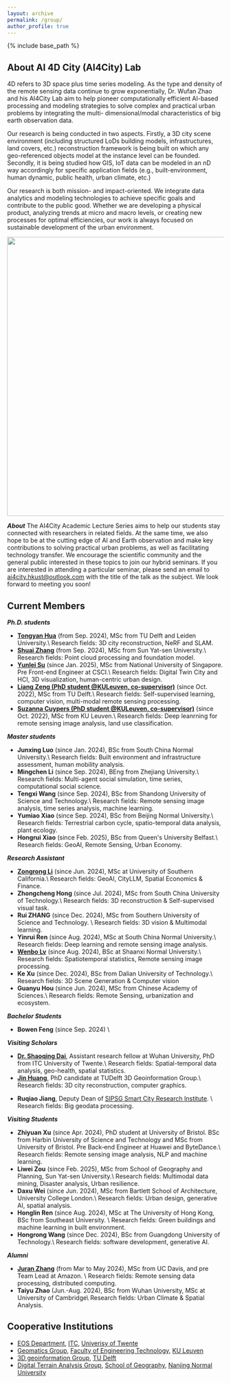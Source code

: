 ```yaml
---
layout: archive
permalink: /group/
author_profile: true
---
```


{% include base_path %}

## About AI 4D City (AI4City) Lab

4D refers to 3D space plus time series modeling. As the type and density of the remote sensing data continue to grow exponentially, Dr. Wufan Zhao and his AI4City Lab aim to help pioneer computationally efficient AI-based processing and modeling strategies to solve complex and practical urban problems by integrating the multi- dimensional/modal characteristics of big earth observation data.

Our research is being conducted in two aspects. Firstly, a 3D city scene environment (including structured LoDs building models, infrastructures, land covers, etc.) reconstruction framework is being built on which any geo-referenced objects model at the instance level can be founded. Secondly, it is being studied how GIS, IoT data can be modeled in an nD way accordingly for specific application fields (e.g., built-environment, human dynamic, public health, urban climate, etc.)

Our research is both mission- and impact-oriented. We integrate data analytics and modeling technologies to achieve specific goals and contribute to the public good. Whether we are developing a physical product, analyzing trends at micro and macro levels, or creating new processes for optimal efficiencies, our work is always focused on sustainable development of the urban environment.

<p align="center"> 
     <img src="../images/research-field.jpg" width="650"> 
</p>

**_About_**
The AI4City Academic Lecture Series aims to help our students stay connected with researchers in related fields. At the same time, we also hope to be at the cutting edge of AI and Earth observation and make key contributions to solving practical urban problems, as well as facilitating technology transfer. We encourage the scientific community and the general public interested in these topics to join our hybrid seminars. If you are interested in attending a particular seminar, please send an email to ai4city.hkust@outlook.com with the title of the talk as the subject.
We look forward to meeting you soon!

## Current Members

**_Ph.D. students_**

- **[Tongyan Hua](https://thua919.github.io/)** (from Sep. 2024), MSc from TU Delft and Leiden University.\\
  Research fields: 3D city reconstruction, NeRF and SLAM.
- **[Shuai Zhang](https://www.researchgate.net/profile/Shuai-Zhang-194/research)** (from Sep. 2024), MSc from Sun Yat-sen University.\\
  Research fields: Point cloud processing and foundation model.
- **[Yunlei Su](https://suyunlei.github.io/homepage/)** (since Jan. 2025), MSc from National University of Singapore. Pre Front-end Engineer at CSCI.\\
  Research fields: Digital Twin City and HCI, 3D visualization, human-centric urban design.
- **[Liang Zeng (PhD student @KULeuven, co-supervisor)](https://iiw.kuleuven.be/onderzoek/geomatics/people/00159796)** (since Oct. 2022), MSc from TU Delft.\\
  Research fields: Self-supervised learning, computer vision, multi-modal remote sensing processing.
- **[Suzanna Cuypers (PhD student @KULeuven, co-supervisor)](https://iiw.kuleuven.be/onderzoek/geomatics/people/00130472)** (since Oct. 2022), MSc from KU Leuven.\\
  Research fields: Deep leanrning for remote sensing image analysis, land use classification.

**_Master students_**

<!-- * **Wenshuo Chao**, undergraduate from HKUST. -->

- **Junxing Luo** (since Jan. 2024), BSc from South China Normal University.\\
  Research fields: Built environment and infrastructure assessment, human mobility analysis.
- **Mingchen Li** (since Sep. 2024), BEng from Zhejiang University.\\
  Research fields: Multi-agent social simulation, time series, computational social science.
- **Tengxi Wang** (since Sep. 2024), BSc from Shandong University of Science and Technology.\\
  Research fields: Remote sensing image analysis, time series analysis, machine learning.
- **Yumiao Xiao** (since Sep. 2024), BSc from Beijing Normal University.\\
  Research fields: Terrestrial carbon cycle, spatio-temporal data analysis, plant ecology.
- **Hongrui Xiao** (since Feb. 2025), BSc from Queen's University Belfast.\\
  Research fields: GeoAI, Remote Sensing, Urban Economy.


**_Research Assistant_**
- **[Zongrong Li](https://jasper0122.github.io/
)** (since Jun. 2024), MSc at University of Southern California.\\
  Research fields: GeoAI, CityLLM, Spatial Economics & Finance.
- **Zhongcheng Hong** (since Jul. 2024), MSc from South China University of Technology.\\
  Research fields: 3D reconstruction & Self-supervised visual task.
- **Rui ZHANG** (since Dec. 2024), MSc from Southern University of Science and Technology. \\
Research fields: 3D vision & Multimodal learning.
- **Yinrui Ren** (since Aug. 2024), MSc at South China Normal University.\\
Research fields: Deep learning and remote sensing image analysis.
- **[Wenbo Lv](https://spatlyu.github.io/)** (since Aug. 2024), BSc at Shaanxi Normal University.\\
Research fields: Spatiotemporal statistics, Remote sensing image processing.
- **Ke Xu** (since Dec. 2024), BSc from Dalian University of Technology.\\
Research fields: 3D Scene Generation & Computer vision
- **Guanyu Hou** (since Jun. 2024), MSc from Chinese Academy of Sciences.\\
  Research fields: Remote Sensing, urbanization and ecosystem.


**_Bachelor Students_**
- **Bowen Feng** (since Sep. 2024) \\
  <!-- Research fields: Urban design, generative AI, spatial analysis. -->


**_Visiting Scholars_**
- **[Dr. Shaoqing Dai](https://gisersqdai.top/mycv/)**, Assistant research fellow at Wuhan University, PhD from ITC University of Twente.\\
  Research fields: Spatial-temporal data analysis, geo-health, spatial statistics.
- **[Jin Huang](https://yidahuang.github.io/)**, PhD candidate at TUDelft 3D Geoinformation Group.\\
  Research fields: 3D city reconstruction, computer graphics.
<!-- - **[Dr. Cai Wu](https://wucai.me/)**, PhD from ITC University of Twente.\\
  Research fields: GIS, urban morphology and urban design. -->
<!-- - **[Dr. Xianwei Lv](https://jsjytx.neuq.edu.cn/info/1037/6198.htm)**, Lecturer at Northeastern University at Qinhuangdao, School of Computer and Communication Engineering. \\
Research fields: Remote sensing images interpretation, image segmentation, parallel computing. -->
- **Ruqiao Jiang**, Deputy Dean of [SIPSG Smart City Research Institute](https://www.dpark.com.cn/#/home). \\
  Research fields: Big geodata processing.


**_Visiting Students_**
- **Zhiyuan Xu** (since Apr. 2024), PhD student at University of Bristol. BSc from Harbin University of Science and Technology and MSc from University of Bristol. Pre Back‑end Engineer at Huawei and ByteDance.\\
Research fields: Remote sensing image analysis, NLP and machine learning.
- **Liwei Zou** (since Feb. 2025), MSc from School of Geography and Planning, Sun Yat-sen University.\\
  Research fields: Multimodal data mining, Disaster analysis, Urban resilience.
- **Daxu Wei** (since Jun. 2024), MSc from Bartlett School of
  Architecture, University College London.\\ 
  Research fields: Urban design, generative AI, spatial analysis.
- **Honglin Ren** (since Aug. 2024), MSc at The University of Hong Kong, BSc from Southeast University. \\
Research fields: Green buildings and machine learning in built environment.
- **Hongrong Wang** (since Dec. 2024),  BSc from Guangdong University of Technology.\\
Research fields: software development, generative AI.


**_Alumni_**

- **[Juran Zhang](https://www.linkedin.com/in/juran-zhang)** (from Mar to May 2024), MSc from UC Davis, and pre Team Lead at Amazon. \\
  Research fields: Remote sensing data processing, distributed computing.
- **Taiyu Zhao** (Jun.-Aug. 2024), BSc from Wuhan University, MSc at University of Cambridge\\
  Research fields: Urban Climate & Spatial Analysis.
<!-- - **Chenyuan Zhu** (Aug.- 2024), China University of Mining & Technology, Beijing.\\
  Research fields: Remote sensing image analysis and 3D modeling. -->

## Cooperative Institutions

- [EOS Department](https://www.itc.nl/about-itc/scientific-departments/earth-observation-science/), [ITC](https://www.itc.nl/), [Univerisy of Twente](https://www.utwente.nl/en/)
- [Geomatics Group](https://iiw.kuleuven.be/onderzoek/geomatics/home), [Faculty of Engineering Technology](https://iiw.kuleuven.be/english/index.html), [KU Leuven](https://www.kuleuven.be/english/kuleuven)
- [3D geoinformation Group](https://3d.bk.tudelft.nl/), [TU Delft](https://www.tudelft.nl/en/)
- [Digital Terrain Analysis Group](http://schools.njnu.edu.cn/geog/person/guoan-tang), [School of Geography](http://schools.njnu.edu.cn/geog/), [Nanjing Normal University](https://en.njnu.edu.cn/)
